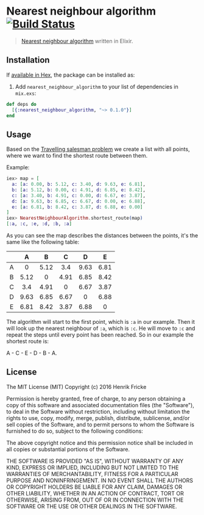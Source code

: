 # Nearest neighbour algorithm [![Build Status](https://travis-ci.org/HenrikFricke/elixir-nearest-neighbour-algorithm.svg?branch=master)](https://travis-ci.org/HenrikFricke/elixir-nearest-neighbour-algorithm)

>[Nearest neighbour algorithm](https://en.wikipedia.org/wiki/Nearest_neighbour_algorithm)
written in Elixir.

## Installation

If [available in Hex](https://hex.pm/docs/publish), the package can be installed as:

1. Add `nearest_neighbour_algorithm` to your list of dependencies in `mix.exs`:

  ```elixir
  def deps do
    [{:nearest_neighbour_algorithm, "~> 0.1.0"}]
  end
  ```

## Usage

Based on the [Travelling salesman problem](https://en.wikipedia.org/wiki/Travelling_salesman_problem) we create a list with all points, where we want to find the shortest route between them.

Example:

```elixir
iex> map = [
  a: [a: 0.00, b: 5.12, c: 3.40, d: 9.63, e: 6.81],
  b: [a: 5.12, b: 0.00, c: 4.91, d: 6.85, e: 8.42],
  c: [a: 3.40, b: 4.91, c: 0.00, d: 6.67, e: 3.87],
  d: [a: 9.63, b: 6.85, c: 6.67, d: 0.00, e: 6.88],
  e: [a: 6.81, b: 8.42, c: 3.87, d: 6.88, e: 0.00]
]
iex> NearestNeighbourAlgorithm.shortest_route(map)
[:a, :c, :e, :d, :b, :a]
```

As you can see the map describes the distances between the points, it's
the same like the following table:

|     |  A  |  B  |  C  |  D  |  E  |
|:---:|:---:|:---:|:---:|:---:|:---:|
|  A  |  0  | 5.12| 3.4 | 9.63| 6.81|
|  B  | 5.12|  0  | 4.91| 6.85| 8.42|
|  C  | 3.4 | 4.91|  0  | 6.67| 3.87|
|  D  | 9.63| 6.85| 6.67|  0  | 6.88|
|  E  | 6.81| 8.42| 3.87| 6.88|  0  |

The algorithm will start to the first point, which is `:a` in our example. Then it will look up the nearest neighbour of `:a`, which is `:c`. He will move to `:c` and repeat the steps until every point has been reached. So in our example the shortest route is:

A - C - E - D - B - A.

## License

The MIT License (MIT)
Copyright (c) 2016 Henrik Fricke

Permission is hereby granted, free of charge, to any person obtaining a copy
of this software and associated documentation files (the "Software"), to deal
in the Software without restriction, including without limitation the rights
to use, copy, modify, merge, publish, distribute, sublicense, and/or sell copies
of the Software, and to permit persons to whom the Software is furnished to do
so, subject to the following conditions:

The above copyright notice and this permission notice shall be included in all
copies or substantial portions of the Software.

THE SOFTWARE IS PROVIDED "AS IS", WITHOUT WARRANTY OF ANY KIND, EXPRESS OR
IMPLIED, INCLUDING BUT NOT LIMITED TO THE WARRANTIES OF MERCHANTABILITY, FITNESS
FOR A PARTICULAR PURPOSE AND NONINFRINGEMENT. IN NO EVENT SHALL THE AUTHORS OR
COPYRIGHT HOLDERS BE LIABLE FOR ANY CLAIM, DAMAGES OR OTHER LIABILITY, WHETHER
IN AN ACTION OF CONTRACT, TORT OR OTHERWISE, ARISING FROM, OUT OF OR IN CONNECTION
WITH THE SOFTWARE OR THE USE OR OTHER DEALINGS IN THE SOFTWARE.
